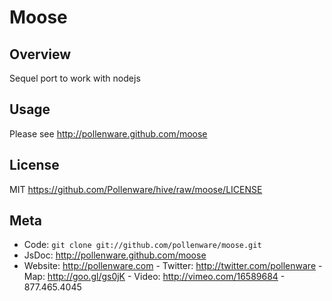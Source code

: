 Moose
=========

Overview
--------

Sequel port to work with nodejs 

Usage
-----

Please see <http://pollenware.github.com/moose>

License
-------

MIT <https://github.com/Pollenware/hive/raw/moose/LICENSE>

Meta
----

* Code: `git clone git://github.com/pollenware/moose.git`
* JsDoc: <http://pollenware.github.com/moose>
* Website:  <http://pollenware.com> - Twitter: <http://twitter.com/pollenware> - Map: <http://goo.gl/gs0jK> - Video: <http://vimeo.com/16589684> - 877.465.4045
